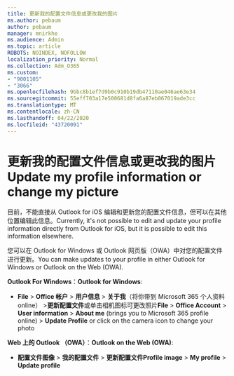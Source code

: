 ```yaml
---
title: 更新我的配置文件信息或更改我的图片
ms.author: pebaum
author: pebaum
manager: mnirkhe
ms.audience: Admin
ms.topic: article
ROBOTS: NOINDEX, NOFOLLOW
localization_priority: Normal
ms.collection: Adm_O365
ms.custom:
- "9001105"
- "3066"
ms.openlocfilehash: 9bbc8b1ef7d9b0c910b19db47110ae046ae63e34
ms.sourcegitcommit: 55eff703a17e500681d8fa6a87eb067019ade3cc
ms.translationtype: MT
ms.contentlocale: zh-CN
ms.lasthandoff: 04/22/2020
ms.locfileid: "43720091"
---
```

# <a name="update-my-profile-information-or-change-my-picture"></a><span data-ttu-id="74008-102">更新我的配置文件信息或更改我的图片</span><span class="sxs-lookup"><span data-stu-id="74008-102">Update my profile information or change my picture</span></span>

<span data-ttu-id="74008-103">目前，不能直接从 Outlook for iOS 编辑和更新您的配置文件信息，但可以在其他位置编辑此信息。</span><span class="sxs-lookup"><span data-stu-id="74008-103">Currently, it's not possible to edit and update your profile information directly from Outlook for iOS, but it is possible to edit this information elsewhere.</span></span> 

<span data-ttu-id="74008-104">您可以在 Outlook for Windows 或 Outlook 网页版（OWA）中对您的配置文件进行更新。</span><span class="sxs-lookup"><span data-stu-id="74008-104">You can make updates to your profile in either Outlook for Windows or Outlook on the Web (OWA).</span></span> 

<span data-ttu-id="74008-105">**Outlook For Windows**：</span><span class="sxs-lookup"><span data-stu-id="74008-105">**Outlook for Windows**:</span></span> 

- <span data-ttu-id="74008-106">**File** > **Office 帐户** > **用户信息** > **关于我**（将你带到 Microsoft 365 个人资料 online） >**更新配置文件**或单击相机图标可更改照片</span><span class="sxs-lookup"><span data-stu-id="74008-106">**File** > **Office Account** > **User information** > **About me** (brings you to Microsoft 365 profile online) > **Update Profile** or click on the camera icon to change your photo</span></span>  
  
<span data-ttu-id="74008-107">**Web 上的 Outlook （OWA）**：</span><span class="sxs-lookup"><span data-stu-id="74008-107">**Outlook on the Web (OWA)**:</span></span> 

- <span data-ttu-id="74008-108">**配置文件图像** > **我的配置文件** > **更新配置文件**</span><span class="sxs-lookup"><span data-stu-id="74008-108">**Profile image** > **My profile** > **Update profile**</span></span>
